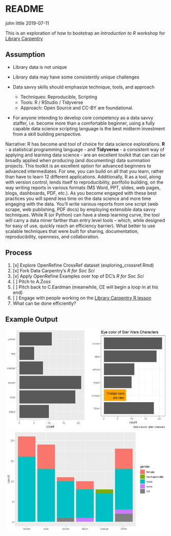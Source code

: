 README
================
john little
2019-07-11

<!-- .md file is auto generate from the .Rmd file.  Do note edit the .md file.  Do edit and knit the .Rmd file -->

This is an exploration of how to bootstrap an *Introduction to R*
workshop for [Library Carpentry](https://librarycarpentry.org/)

## Assumption

  - Library data is not unique

  - Library data may have some consistently unique challenges

  - Data savvy skills should emphasize technique, tools, and approach
    
      - Techniques: Reproducible, Scripting
      - Tools: R / RStudio / Tidyverse
      - Approach: Open Source and CC-BY are foundational.

  - For anyone intending to develop core competency as a data savvy
    staffer, i.e. become more than a comfortable beginner, using a fully
    capable data science scripting language is the best midterm
    investment from a skill building perspective.

Narrative: R has become and tool of choice for data science
explorations. **R** - a statistical programming language - and
**Tidyverse** - a consistent way of applying and learning data science -
are an excellent toolkit that can can be broadly applied when producing
(and documenting) data summation projects. This toolkit is an excellent
option for advanced beginners to advanced intermediates. For one, you
can build on all that you learn, rather than have to learn 12 different
applications. Additionally, R as a tool, along with version control,
lends itself to reproducibility, portfolio building, on the way writing
reports in various formats (MS Word, PPT, slides, web pages, blogs,
dashboards, PDF, etc.). As you become engaged with these best practices
you will spend less time on the data science and more time engaging with
the data. You’ll write various reports from one script (web scrape, web
publishing, PDF docs) by employing extensible data savvy techniques.
While R (or Python) can have a steep learning curve, the tool will carry
a data miner farther than entry level tools – which, while designed for
easy of use, quickly reach an efficiency barrier). What better to use
scalable techniques that were built for sharing, documentation,
reproducibility, openness, and collaboration.

## Process

1.  [x] Explore OpenRefine CrossRef dataset (exploring\_crossref.Rmd)
2.  [x] Fork Data Carpentry’s *R for Soc Sci*
3.  [x] Apply OpenRefine Examples over top of DC’s *R for Soc Sci*
4.  [ ] Pitch to A.Zoss
5.  [ ] Pitch back to C.Eardman (meanwhile, CE will begin a loop in at
    his end)
6.  [ ] Engage with people working on the [Library Carpentry R
    lesson](https://github.com/LibraryCarpentry/lc-r)
7.  What can be done
efficiently?

## Example Output

![](README_files/figure-gfm/unnamed-chunk-1-1.png)<!-- -->![](README_files/figure-gfm/unnamed-chunk-1-2.png)<!-- -->
